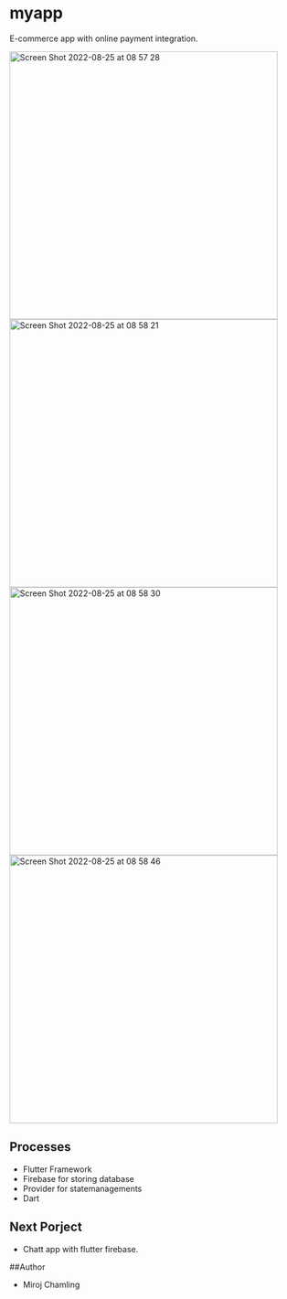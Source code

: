 # myapp

E-commerce app with online payment integration.

<img width="469" alt="Screen Shot 2022-08-25 at 08 57 28" src="https://user-images.githubusercontent.com/81049151/186566627-05320a3e-d8c4-49f4-8476-1637d7731a8a.png">
<img width="469" alt="Screen Shot 2022-08-25 at 08 58 21" src="https://user-images.githubusercontent.com/81049151/186566641-432f5cd7-8e7e-4b88-92f4-49ecb74c8051.png">
<img width="469" alt="Screen Shot 2022-08-25 at 08 58 30" src="https://user-images.githubusercontent.com/81049151/186566645-cd13f5a5-21dd-479f-8eb8-5ddc9bbfe865.png">
<img width="469" alt="Screen Shot 2022-08-25 at 08 58 46" src="https://user-images.githubusercontent.com/81049151/186566649-95ed3818-8454-4918-b6b1-9a895b914f0c.png">


## Processes
* Flutter Framework
* Firebase for storing database
* Provider for statemanagements
* Dart

## Next Porject
* Chatt app with flutter firebase.

##Author
* Miroj Chamling


